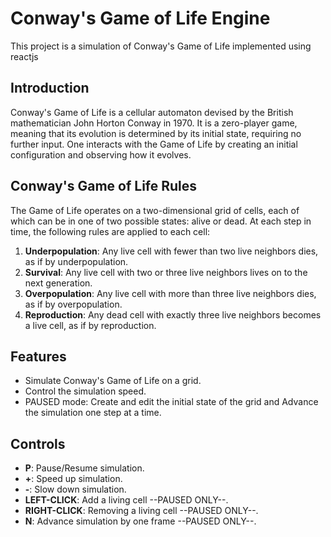 
# Conway's Game of Life Engine

This project is a simulation of Conway's Game of Life implemented using reactjs

## Introduction

Conway's Game of Life is a cellular automaton devised by the British mathematician John Horton Conway in 1970. It is a zero-player game, meaning that its evolution is determined by its initial state, requiring no further input. One interacts with the Game of Life by creating an initial configuration and observing how it evolves.

## Conway's Game of Life Rules

The Game of Life operates on a two-dimensional grid of cells, each of which can be in one of two possible states: alive or dead. At each step in time, the following rules are applied to each cell:

1. **Underpopulation**: Any live cell with fewer than two live neighbors dies, as if by underpopulation.
2. **Survival**: Any live cell with two or three live neighbors lives on to the next generation.
3. **Overpopulation**: Any live cell with more than three live neighbors dies, as if by overpopulation.
4. **Reproduction**: Any dead cell with exactly three live neighbors becomes a live cell, as if by reproduction.

## Features

- Simulate Conway's Game of Life on a grid.
- Control the simulation speed.
- PAUSED mode: Create and edit the initial state of the grid and Advance the simulation one step at a time.

## Controls

- **P**: Pause/Resume simulation.
- **+**: Speed up simulation.
- **-**: Slow down simulation.
- **LEFT-CLICK**: Add a living cell --PAUSED ONLY--.
- **RIGHT-CLICK**: Removing a living cell --PAUSED ONLY--.
- **N**: Advance simulation by one frame --PAUSED ONLY--.
